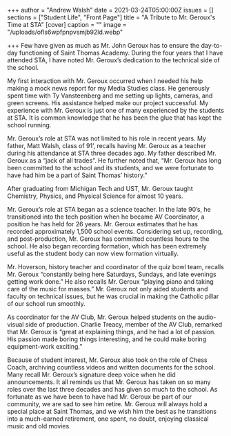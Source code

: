 +++
author = "Andrew Walsh"
date = 2021-03-24T05:00:00Z
issues = []
sections = ["Student Life", "Front Page"]
title = "A Tribute to Mr. Geroux's Time at STA"
[cover]
caption = ""
image = "/uploads/ofls6wpfpnpvsmjb92ld.webp"

+++
Few have given as much as Mr. John Geroux has to ensure the day-to-day functioning of Saint Thomas Academy. During the four years that I have attended STA, I have noted Mr. Geroux’s dedication to the technical side of the school.

My first interaction with Mr. Geroux occurred when I needed his help making a mock news report for my Media Studies class. He generously spent time with Ty Vansteenberg and me setting up lights, cameras, and green screens. His assistance helped make our project successful. My experience with Mr. Geroux is just one of many experienced by the students at STA. It is common knowledge that he has been the glue that has kept the school running.

Mr. Geroux’s role at STA was not limited to his role in recent years. My father, Matt Walsh, class of 91’, recalls having Mr. Geroux as a teacher during his attendance at STA three decades ago. My father described Mr. Geroux as a “jack of all trades”. He further noted that, “Mr. Geroux has long been committed to the school and its students, and we were fortunate to have had him be a part of Saint Thomas’ history.”

After graduating from Michigan Tech and UST, Mr. Geroux taught Chemistry, Physics, and Physical Science for almost 10 years.

Mr. Geroux’s role at STA began as a science teacher. In the late 90’s, he transitioned into the tech position when he became AV Coordinator, a position he has held for 26 years. Mr. Geroux estimates that he has recorded approximately 1,500 school events. Considering set up, recording, and post-production, Mr. Geroux has committed countless hours to the school. He also began recording formation, which has been extremely useful as the student body can now view formation virtually.

Mr. Hoverson, history teacher and coordinator of the quiz bowl team, recalls Mr. Geroux “constantly being here Saturdays, Sundays, and late evenings getting work done.” He also recalls Mr. Geroux “playing piano and taking care of the music for masses.” Mr. Geroux not only aided students and faculty on technical issues, but he was crucial in making the Catholic pillar of our school run smoothly.

As coordinator for the AV Club, Mr. Geroux helped students on the audio-visual side of production. Charlie Treacy, member of the AV Club, remarked that Mr. Geroux is “great at explaining things, and he had a lot of passion. His passion made boring things interesting, and he could make boring equipment-work exciting.”

Because of student interest, Mr. Geroux also took on the role of Chess Coach, archiving countless videos and written documents for the school. Many recall Mr. Geroux’s signature deep voice when he did announcements. It all reminds us that Mr. Geroux has taken on so many roles over the last three decades and has given so much to the school. As fortunate as we have been to have had Mr. Geroux be part of our community, we are sad to see him retire. Mr. Geroux will always hold a special place at Saint Thomas, and we wish him the best as he transitions into a much-earned retirement, one spent, no doubt, enjoying classical music and old movies.